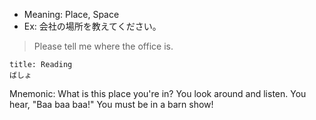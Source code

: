 
- Meaning: Place, Space
- Ex: 会社の場所を教えてください。
>Please tell me where the office is.

```ad-note 
title: Reading
ばしょ
```

Mnemonic: What is this place you're in? You look around and listen. You hear, "Baa baa baa!" You must be in a barn show!
